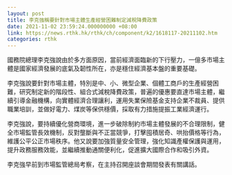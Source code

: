 ```yaml
---
layout: post
title: 李克強稱要針對市場主體生產經營困難制定減稅降費政策
date: 2021-11-02 23:59:24.000000000 +08:00
link: https://news.rthk.hk/rthk/ch/component/k2/1618117-20211102.htm
categories: rthk
---
```


國務院總理李克強說由於多方面原因，當前經濟面臨新的下行壓力，一億多市場主體是國家經濟發展的底氣及韌性所在，亦是穩住經濟基本盤的重要基礎。

李克強說要針對市場主體，特別是中、小、微型企業、個體工商戶的生產經營困難，研究制定新的階段性、組合式減稅降費政策，普遍的優惠要直達市場主體，繼續引導金融機構，向實體經濟合理讓利，運用失業保險基金支持企業不裁員、提供職業培訓，並做好電力、煤炭等保供穩價，採取有力措施提振工業經濟運行。

李克強說，要持續優化營商環境，進一步破除制約市場主體發展的不合理限制，健全市場監管長效機制，反對壟斷與不正當競爭，打擊囤積居奇、哄抬價格等行為，維護公平公正市場秩序。他又說要加強質量安全管理，強化知識產權保護與運用，提升政務服務效能，並繼續推動通關便利化，促進擴大國際合作和吸引外資。

李克強早前到市場監管總局考察，在主持召開座談會期間發表有關講話。
